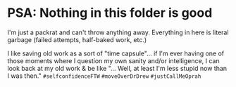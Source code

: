 # PSA: Nothing in this folder is good
I'm just a packrat and can't throw anything away.  Everything in here is literal garbage (failed attempts, half-baked work, etc.)

I like saving old work as a sort of "time capsule"... if I'm ever having one of those moments where I question my own sanity and/or intelligence, I can look back at my old work & be like "... Well, at least I'm less stupid now than I was then." `#selfconfidenceFTW` `#moveOverDrDrew` `#justCallMeOprah`